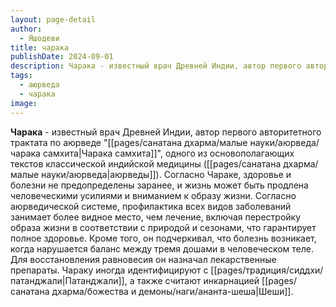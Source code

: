 ```yaml
---
layout: page-detail
author:
  - Яшодеви
title: чарака
publishDate: 2024-09-01
description: Чарака - известный врач Древней Индии, автор первого авторитетного трактата по аюрведе Чарака самхита, одного из основополагающих текстов классической индийской медицины (аюрведы).
tags:
  - аюрведа
  - чарака
image:
---
```

**Чарака** - известный врач Древней Индии, автор первого авторитетного трактата по аюрведе "[[pages/санатана дхарма/малые науки/аюрведа/чарака самхита|Чарака самхита]]", одного из основополагающих текстов классической индийской медицины ([[pages/санатана дхарма/малые науки/аюрведа|аюрведы]]). Согласно Чараке, здоровье и болезни не предопределены заранее, и жизнь может быть продлена человеческими усилиями и вниманием к образу жизни. Согласно аюрведической системе, профилактика всех видов заболеваний занимает более видное место, чем лечение, включая перестройку образа жизни в соответствии с природой и сезонами, что гарантирует полное здоровье. Кроме того, он подчеркивал, что болезнь возникает, когда нарушается баланс между тремя дошами в человеческом теле. Для восстановления равновесия он назначал лекарственные препараты. Чараку иногда идентифицируют с [[pages/традиция/сиддхи/патанджали|Патанджали]], а также считают инкарнацией [[pages/санатана дхарма/божества и демоны/наги/ананта-шеша|Шеши]].

